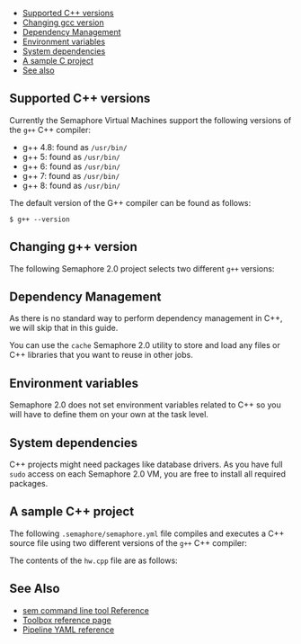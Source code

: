 
* [Supported C++ versions](#supported-c++-versions)
* [Changing gcc version](#changing-gcc-version)
* [Dependency Management](#dependency-management)
* [Environment variables](#environment-variables)
* [System dependencies](#system-dependencies)
* [A sample C project](#a-sample-c-project)
* [See also](#see-also)

## Supported C++ versions

Currently the Semaphore Virtual Machines support the following versions of the
`g++` C++ compiler:

* g++ 4.8: found as `/usr/bin/`
* g++ 5: found as `/usr/bin/`
* g++ 6: found as `/usr/bin/`
* g++ 7: found as `/usr/bin/`
* g++ 8: found as `/usr/bin/`

The default version of the G++ compiler can be found as follows:

	$ g++ --version
	

## Changing g++ version

The following Semaphore 2.0 project selects two different `g++` versions:


## Dependency Management

As there is no standard way to perform dependency management in C++, we will
skip that in this guide.

You can use the `cache` Semaphore 2.0 utility to store and load any files or
C++ libraries that you want to reuse in other jobs.

## Environment variables

Semaphore 2.0 does not set environment variables related to C++ so you will
have to define them on your own at the task level.

## System dependencies

C++ projects might need packages like database drivers. As you have full `sudo`
access on each Semaphore 2.0 VM, you are free to install all required packages.

## A sample C++ project

The following `.semaphore/semaphore.yml` file compiles and executes a C++ source
file using two different versions of the `g++` C++ compiler:


The contents of the `hw.cpp` file are as follows:


## See Also

* [sem command line tool Reference](https://docs.semaphoreci.com/article/53-sem-reference)
* [Toolbox reference page](https://docs.semaphoreci.com/article/54-toolbox-reference)
* [Pipeline YAML reference](https://docs.semaphoreci.com/article/50-pipeline-yaml)
